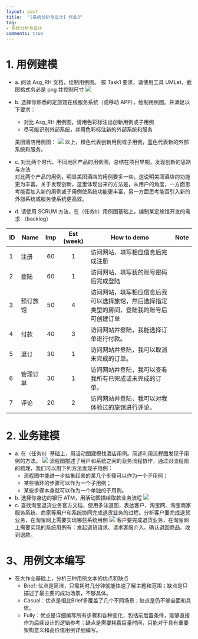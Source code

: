 ```yaml
---
layout: post
title:  "[系统分析与设计] 作业3"
tag:
- 系统分析与设计
comments: true
---
```


# 1. 用例建模

- a. 阅读 Asg_RH 文档，绘制用例图。 按 Task1 要求，请使用工具 UMLet，截图格式务必是 png 并控制尺寸
![](https://controny.github.io/assets/images/posts/reserve-hotel.png)

- b. 选择你熟悉的定旅馆在线服务系统（或移动 APP），绘制用例图。并满足以下要求：
  - 对比 Asg_RH 用例图，请用色彩标注出创新用例或子用例
  - 尽可能识别外部系统，并用色彩标注新的外部系统和服务

  美团酒店用例图：
  ![](https://controny.github.io/assets/images/posts/meituan-hotel.png)
  以上，橙色代表创新用例或子用例，蓝色代表新的外部系统和服务。

- c. 对比两个时代、不同地区产品的用例图，总结在项目早期，发现创新的思路与方法  
对比两个产品的用例，明显美团酒店的用例要多一些，这说明美团酒店的功能更为丰富。关于发现创新，这里体现出来的方法是，从用户的角度，一方面思考能否加入新的用例或子用例使系统功能更丰富，另一方面思考能否引入新的外部系统或服务使系统更高效。

- d. 请使用 SCRUM 方法，在（任务b）用例图基础上，编制某定旅馆开发的需求 （backlog）

| ID | Name | Imp | Est (week) | How to demo | Note |
| -- |------|:---:|:----------:|----------------|------|
| 1 |注册|60|1|访问网站，填写相应信息后完成注册||
| 2 |登陆|60|1|访问网站，填写我的账号密码后完成登陆||
| 3 |预订旅馆|50|4|访问网站，填写相应信息后我可以选择旅馆，然后选择指定类型的房间，登陆我的账号后可创建订单||
| 4 |付款|40|3|访问网站并登陆，我能选择订单进行付款。||
| 5 |退订|30|1|访问网站并登陆，我可以取消未完成的订单。||
| 6 |管理订单|30|1|访问网站并登陆，我可以查看我所有已完成或未完成的订单。||
| 7 |评论|20|2|访问网站并登陆，我可以对我体验过的旅馆进行评论。||

# 2. 业务建模

- a. 在（任务b）基础上，用活动图建模找酒店用例。简述利用流程图发现子用例的方法。
  ![](https://controny.github.io/assets/images/posts/meituan-find-hotel.png)
  流程图描述了用户和系统之间的业务流程协作，通过对流程图的梳理，我们可以用下列方法发现子用例：
    + 流程图中能进一步抽象起来的某几个步骤可以作为一个子用例；
    + 某些循环的步骤可以作为一个子用例；
    + 某些步骤本身就可以作为一个单独的子用例。
- b. 选择你身边的银行 ATM，用活动图描绘取款业务流程
  ![](https://controny.github.io/assets/images/posts/atm.png)
- c. 查找淘宝退货业务官方文档，使用多泳道图，表达客户、淘宝网、淘宝商家服务系统、商家等用户和系统协同完成退货业务的过程。分析客户要完成退货业务，在淘宝网上需要实现哪些系统用例
  ![](https://controny.github.io/assets/images/posts/taobao.png)
  客户要完成退货业务，在淘宝网上需要实现的系统用例有：发起退货请求、请求客服介入、确认退回商品、收到退款。

# 3、用例文本编写

- 在大作业基础上，分析三种用例文本的优点和缺点
  + Brief: 优点是简洁，只需耗时几分钟就能快速了解主题和范围；缺点是只描述了最主要的成功场景，不够具体。
  + Casual：优点是相比Brief多覆盖了几个不同场景；缺点是仍不够全面和具体。
  + Fully：优点是详细编写所有步骤和各种变化，包括前后置条件，能够直接作为后续设计的逻辑参考；缺点是需要耗费巨量时间，只能对于具有重要架构意义和高价值用例详细编写。
